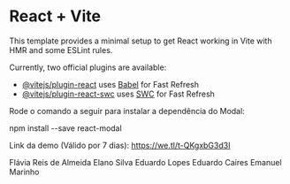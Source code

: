 # React + Vite

This template provides a minimal setup to get React working in Vite with HMR and some ESLint rules.

Currently, two official plugins are available:

- [@vitejs/plugin-react](https://github.com/vitejs/vite-plugin-react/blob/main/packages/plugin-react/README.md) uses [Babel](https://babeljs.io/) for Fast Refresh
- [@vitejs/plugin-react-swc](https://github.com/vitejs/vite-plugin-react-swc) uses [SWC](https://swc.rs/) for Fast Refresh


Rode o comando a seguir para instalar a dependência do Modal:

npm install --save react-modal

Link da demo (Válido por 7 dias): https://we.tl/t-QKgxbG3d3I



Flávia Reis de Almeida 
Elano Silva 
Eduardo Lopes
Eduardo Caires
Emanuel Marinho